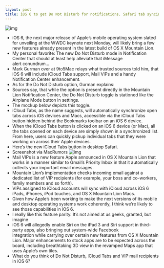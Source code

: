 ```yaml
---
layout: post
title: iOS 6 to get Do Not Disturb for notifications, Safari tab syncing, VIP mail recipients
---
```

![img](http://media.idownloadblog.com/wp-content/uploads/2012/05/iOS-6-logo-mockup-001.jpg)
* iOS 6, the next major release of Apple’s mobile operating system slated for unveiling at the WWDC keynote next Monday, will likely bring a few new features already present in the latest build of OS X Mountain Lion.
* My personal favorite: The new Do Not Disturb mode in Notification Center that should at least help alleviate that iMessage alert conundrum…
* Mark Gurman over at 9to5Mac relays what trusted sources told him, that iOS 6 will include iCloud Tabs support, Mail VIPs and a handy Notification Center enhancement.
* As for the Do Not Disturb option, Gurman explains:
* Sources say, that while the option is present directly in the Mountain Lion Notification Center, the Do Not Disturb toggle is stationed like the Airplane Mode button in settings.
* The mockup below depicts this toggle.
* iCloud Tabs, as the name suggests, will automatically synchronize open tabs across iOS devices and Macs, accessible via the iCloud Tabs button hidden behind the Bookmarks toolbar on an iOS 6 device.
* When the iCloud Tabs button is clicked on an iOS 6 device (or Mac), all the tabs opened on each device are simply shown in a synchronized list. From here, users can quickly pickup individual tabs that they were working on across their Apple devices.
* Here’s the new iCloud Tabs button in desktop Safari.
* Screenshot via MacRumors
![img](http://media.idownloadblog.com/wp-content/uploads/2012/06/Safari-iCloud-tab-syncing.jpg)
* Mail VIPs is a new feature Apple announced in OS X Mountain Lion that works in a manner similar to Gmail’s Priority Inbox in that it automatically collects your important email messages.
* Mountain Lion’s implementation checks incoming email against a dedicated list of VIP recipients (for example, your boss and co-workers, family members and so forth).
* VIPs assigned to iCloud accounts will sync with iCloud across iOS 6 iPads, iPhones, iPod touches, and OS X Mountain Lion Macs.
* Given how Apple’s been working to make the next versions of its mobile and desktop operating systems work coherently, I think we’re likely to see those capabilities in iOS 6.
* I really like this feature parity. It’s not aimed at us geeks, granted, but imagine
* iOS 6 will allegedly enable Siri on the iPad 3 and Siri support in third-party apps, also bringing out system-wide Facebook integration while carrying over certain new features from OS X Mountain Lion. Major enhancements to stock apps are to be expected across the board, including breathtaking 3D view in the revamped Maps app that uses Apple’s own tiles.
* What do you think of Do Not Disturb, iCloud Tabs and VIP mail recipients in iOS 6?

